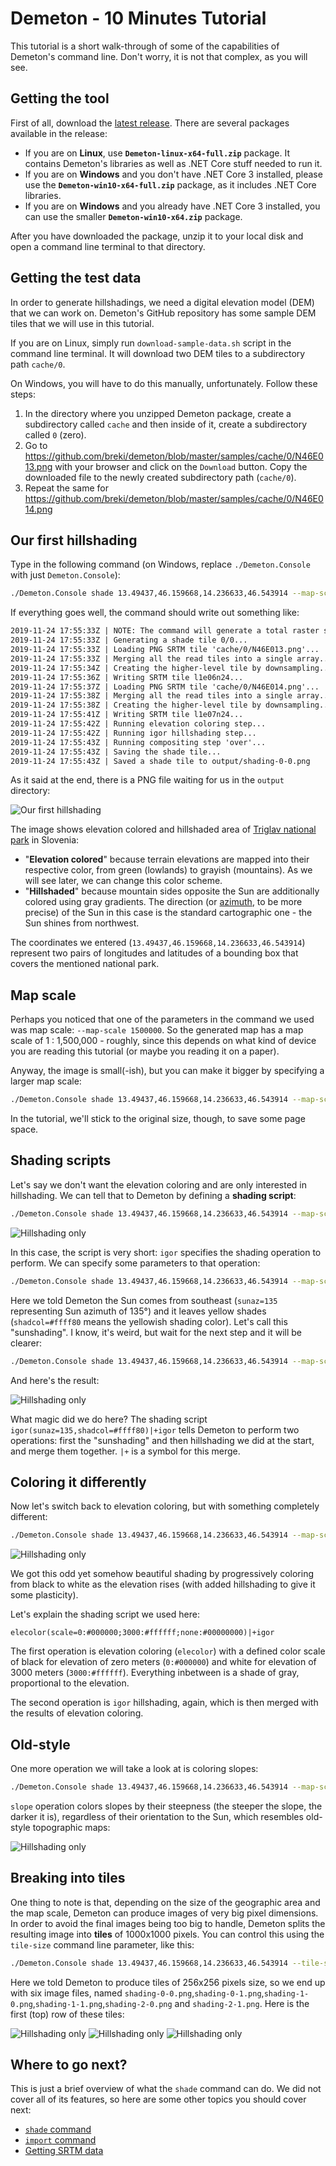 # Demeton - 10 Minutes Tutorial

This tutorial is a short walk-through of some of the capabilities of Demeton's command line. Don't worry, it is not that complex, as you will see.

## Getting the tool
First of all, download the [latest release](https://github.com/breki/demeton/releases/latest). There are several packages available in the release:
- If you are on **Linux**, use **`Demeton-linux-x64-full.zip`** package. It contains Demeton's libraries as well as .NET Core stuff needed to run it.
- If you are on **Windows** and you don't have .NET Core 3 installed, please use the **`Demeton-win10-x64-full.zip`** package, as it includes .NET Core libraries.
- If you are on **Windows** and you already have .NET Core 3 installed, you can use the smaller **`Demeton-win10-x64.zip`** package.

After you have downloaded the package, unzip it to your local disk and open a command line terminal to that directory.

## Getting the test data
In order to generate hillshadings, we need a digital elevation model (DEM) that we can work on. Demeton's GitHub repository has some sample DEM tiles that we will use in this tutorial. 

If you are on Linux, simply run `download-sample-data.sh` script in the command line terminal. It will download two DEM tiles to a subdirectory path `cache/0`.

On Windows, you will have to do this manually, unfortunately. Follow these steps:
1. In the directory where you unzipped Demeton package, create a subdirectory called `cache` and then inside of it, create a subdirectory called `0` (zero).
1. Go to https://github.com/breki/demeton/blob/master/samples/cache/0/N46E013.png with your browser and click on the `Download` button. Copy the downloaded file to the newly created subdirectory path (`cache/0`).
1. Repeat the same for https://github.com/breki/demeton/blob/master/samples/cache/0/N46E014.png

## Our first hillshading

Type in the following command (on Windows, replace `./Demeton.Console` with just `Demeton.Console`):

```sh
./Demeton.Console shade 13.49437,46.159668,14.236633,46.543914 --map-scale 1500000
```

If everything goes well, the command should write out something like:
```txt
2019-11-24 17:55:33Z | NOTE: The command will generate a total raster size of 650x488 pixels (1x1 tiles).
2019-11-24 17:55:33Z | Generating a shade tile 0/0...
2019-11-24 17:55:33Z | Loading PNG SRTM tile 'cache/0/N46E013.png'...
2019-11-24 17:55:33Z | Merging all the read tiles into a single array...
2019-11-24 17:55:34Z | Creating the higher-level tile by downsampling...
2019-11-24 17:55:36Z | Writing SRTM tile l1e06n24...
2019-11-24 17:55:37Z | Loading PNG SRTM tile 'cache/0/N46E014.png'...
2019-11-24 17:55:38Z | Merging all the read tiles into a single array...
2019-11-24 17:55:38Z | Creating the higher-level tile by downsampling...
2019-11-24 17:55:41Z | Writing SRTM tile l1e07n24...
2019-11-24 17:55:42Z | Running elevation coloring step...
2019-11-24 17:55:42Z | Running igor hillshading step...
2019-11-24 17:55:43Z | Running compositing step 'over'...
2019-11-24 17:55:43Z | Saving the shade tile...
2019-11-24 17:55:43Z | Saved a shade tile to output/shading-0-0.png
```

As it said at the end, there is a PNG file waiting for us in the `output` directory:

![Our first hillshading](images/tutorial-first.png)

The image shows elevation colored and hillshaded area of [Triglav national park](https://www.tnp.si/en/visit/) in Slovenia:
- "**Elevation colored**" because terrain elevations are mapped into their respective color, from green (lowlands) to grayish (mountains). As we will see later, we can change this color scheme.
- "**Hillshaded**" because mountain sides opposite the Sun are additionally colored using gray gradients. The direction (or [azimuth](https://en.wikipedia.org/wiki/Azimuth), to be more precise) of the Sun in this case is the standard cartographic one - the Sun shines from northwest.

The coordinates we entered (`13.49437,46.159668,14.236633,46.543914`) represent two pairs of longitudes and latitudes of a bounding box that covers the mentioned national park.

## Map scale
Perhaps you noticed that one of the parameters in the command we used was map scale: `--map-scale 1500000`. So the generated map has a map scale of 1 : 1,500,000 - roughly, since this depends on what kind of device you are reading this tutorial (or maybe you reading it on a paper).

Anyway, the image is small(-ish), but you can make it bigger by specifying a larger map scale:
```sh
./Demeton.Console shade 13.49437,46.159668,14.236633,46.543914 --map-scale 1000000
```

In the tutorial, we'll stick to the original size, though, to save some page space.

## Shading scripts
Let's say we don't want the elevation coloring and are only interested in hillshading. We can tell that to Demeton by defining a **shading script**:

```sh
./Demeton.Console shade 13.49437,46.159668,14.236633,46.543914 --map-scale 1500000 --shading-script igor
```

![Hillshading only](images/tutorial-hillshading.png)

In this case, the script is very short: `igor` specifies the shading operation to perform. We can specify some parameters to that operation:

```sh
./Demeton.Console shade 13.49437,46.159668,14.236633,46.543914 --map-scale 1500000 --shading-script "igor(sunaz=135,shadcol=#ffff80)"
```

Here we told Demeton the Sun comes from southeast (`sunaz=135` representing Sun azimuth of 135°) and it leaves yellow shades (`shadcol=#ffff80` means the yellowish shading color). Let's call this "sunshading". I know, it's weird, but wait for the next step and it will be clearer:

```sh
./Demeton.Console shade 13.49437,46.159668,14.236633,46.543914 --map-scale 1500000 --shading-script "igor(sunaz=135,shadcol=#ffff80)|+igor"
```

And here's the result:

![Hillshading only](images/tutorial-sunshading.png)

What magic did we do here? The shading script `igor(sunaz=135,shadcol=#ffff80)|+igor` tells Demeton to perform two operations: first the "sunshading" and then hillshading we did at the start, and merge them together. `|+` is a symbol for this merge.

## Coloring it differently
Now let's switch back to elevation coloring, but with something completely different:
```sh
./Demeton.Console shade 13.49437,46.159668,14.236633,46.543914 --map-scale 1500000 --shading-script "elecolor(scale=0:#000000;3000:#ffffff;none:#00000000)|+igor"
```

![Hillshading only](images/tutorial-skeleton.png)

We got this odd yet somehow beautiful shading by progressively coloring from black to white as the elevation rises (with added hillshading to give it some plasticity).

Let's explain the shading script we used here:
```
elecolor(scale=0:#000000;3000:#ffffff;none:#00000000)|+igor
```
The first operation is elevation coloring (`elecolor`) with a defined color scale of black for elevation of zero meters (`0:#000000`) and white for elevation of 3000 meters (`3000:#ffffff`). Everything inbetween is a shade of gray, proportional to the elevation.

The second operation is `igor` hillshading, again, which is then merged with the results of elevation coloring.

## Old-style
One more operation we will take a look at is coloring slopes:
```sh
./Demeton.Console shade 13.49437,46.159668,14.236633,46.543914 --map-scale 1500000 --shading-script "slope"
```
`slope` operation colors slopes by their steepness (the steeper the slope, the darker it is), regardless of their orientation to the Sun, which resembles old-style topographic maps:

![Hillshading only](images/tutorial-slopes.png)

## Breaking into tiles
One thing to note is that, depending on the size of the geographic area and the map scale, Demeton can produce images of very big pixel dimensions. In order to avoid the final images being too big to handle, Demeton splits the resulting image into **tiles** of 1000x1000 pixels. You can control this using the `tile-size` command line parameter, like this:
```sh
./Demeton.Console shade 13.49437,46.159668,14.236633,46.543914 --tile-size 256 --map-scale 1500000
```
Here we told Demeton to produce tiles of 256x256 pixels size, so we end up with six image files, named `shading-0-0.png`,`shading-0-1.png`,`shading-1-0.png`,`shading-1-1.png`,`shading-2-0.png` and `shading-2-1.png`. Here is the first (top) row of these tiles:

![Hillshading only](images/tutorial-tile-0-0.png) ![Hillshading only](images/tutorial-tile-1-0.png) ![Hillshading only](images/tutorial-tile-2-0.png)

## Where to go next?
This is just a brief overview of what the `shade` command can do. We did not cover all of its features, so here are some other topics you should cover next:
- [`shade` command](ShadeCmd.md)
- [`import` command](ImportCmd.md)
- [Getting SRTM data](GettingSrtmData.md)
